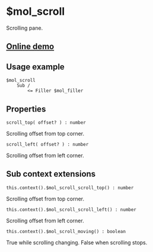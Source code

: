 # $mol_scroll

Scrolling pane.

## [Online demo](http://eigenmethod.github.io/mol/#demo=mol_scroll)

## Usage example

```
$mol_scroll
	Sub /
		<= Filler $mol_filler 
```

## Properties

`scroll_top( offset? ) : number`

Scrolling offset from top corner.

`scroll_left( offset? ) : number`

Scrolling offset from left corner.

## Sub context extensions

`this.context().$mol_scroll_scroll_top() : number`

Scrolling offset from top corner.

`this.context().$mol_scroll_scroll_left() : number`

Scrolling offset from left corner.

`this.context().$mol_scroll_moving() : boolean`

True while scrolling changing. False when scrolling stops.
